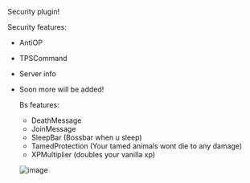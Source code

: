 Security plugin!


Security features:
- AntiOP
- TPSCommand
- Server info
- Soon more will be added!
  
  Bs features:
  - DeathMessage
  - JoinMessage
  - SleepBar (Bossbar when u sleep)
  - TamedProtection (Your tamed animals wont die to any damage)
  - XPMultiplier (doubles your vanilla xp)
    


   ![image](https://github.com/5RoD/SentryX/assets/48499107/c7f08588-bcab-423e-b586-f5ab7c72afb0)
